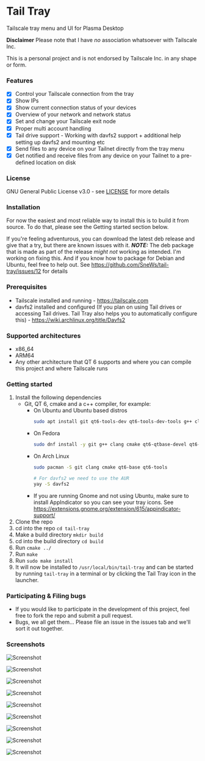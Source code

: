# Tail Tray
Tailscale tray menu and UI for Plasma Desktop

**Disclaimer** Please note that I have _no_ association whatsoever with Tailscale Inc. 

This is a personal project and is not endorsed by Tailscale Inc. in any shape or form.

### Features
- [X] Control your Tailscale connection from the tray
- [X] Show IPs
- [X] Show current connection status of your devices
- [X] Overview of your network and network status
- [X] Set and change your Tailscale exit node
- [X] Proper multi account handling 
- [X] Tail drive support - Working with davfs2 support + additional help setting up davfs2 and mounting etc
- [X] Send files to any device on your Tailnet directly from the tray menu
- [X] Get notified and receive files from any device on your Tailnet to a pre-defined location on disk

### License
GNU General Public License v3.0 - see [LICENSE](LICENSE) for more details

### Installation
For now the easiest and most reliable way to install this is to build it from source.
To do that, please see the Getting started section below.

If you're feeling adventurous, you can download the latest deb release and give that a try, but there are known issues with it.
**_NOTE:_** The deb package that is made as part of the release _might not_ working as intended. 
I'm working on fixing this. And if you know how to package for Debian and Ubuntu, feel free to help out. See https://github.com/SneWs/tail-tray/issues/12 for details

### Prerequisites
* Tailscale installed and running - https://tailscale.com 
* davfs2 installed and configured (If you plan on using Tail drives or accessing Tail drives. Tail Tray also helps you to automatically configure this) - https://wiki.archlinux.org/title/Davfs2


### Supported architectures
* x86_64
* ARM64
* Any other architecture that QT 6 supports and where you can compile this project and where Tailscale runs

### Getting started
1. Install the following dependencies
   * Git, QT 6, cmake and a c++ compiler, for example:
      * On Ubuntu and Ubuntu based distros
         ```bash
         sudo apt install git qt6-tools-dev qt6-tools-dev-tools g++ clang cmake davfs2
         ```
     * On Fedora
        ```bash
        sudo dnf install -y git g++ clang cmake qt6-qtbase-devel qt6-qttools-devel qt6-qtbase-private-devel davfs2
        ```
      * On Arch Linux
         ```bash
         sudo pacman -S git clang cmake qt6-base qt6-tools
         ```
        ```bash 
        # For davfs2 we need to use the AUR
        yay -S davfs2
        ```
      * If you are running Gnome and not using Ubuntu, make sure to install AppIndicator so you can see your tray icons. See https://extensions.gnome.org/extension/615/appindicator-support/
2. Clone the repo
3. cd into the repo `cd tail-tray`
4. Make a build directory `mkdir build`
5. cd into the build directory `cd build`
6. Run `cmake ../`
7. Run `make`
8. Run `sudo make install`
9. It will now be installed to `/usr/local/bin/tail-tray` and can be started by running `tail-tray` in a terminal or by clicking the Tail Tray icon in the launcher.

### Participating & Filing bugs
* If you would like to participate in the development of this project, feel free to fork the repo and submit a pull request.
* Bugs, we all get them... Please file an issue in the issues tab and we'll sort it out together.

### Screenshots
![Screenshot](screenshots/launcher.png)

![Screenshot](screenshots/connected-tray.png)

![Screenshot](screenshots/disconnected-tray.png)

![Screenshot](screenshots/settings-ui.png)

![Screenshot](screenshots/network-status.png)

![Screenshot](screenshots/file-sharing.png)

![Screenshot](screenshots/tail-drives01.png)

![Screenshot](screenshots/tail-drives02.png)

![Screenshot](screenshots/tail-drives03.png)
